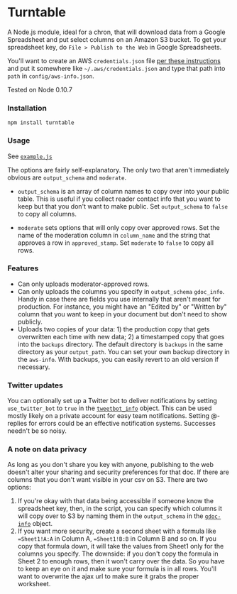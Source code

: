# Turntable

A Node.js module, ideal for a chron, that will download data from a Google Spreadsheet and put select columns on an Amazon S3 bucket. To get your spreadsheet key, do `File > Publish to the Web` in Google Spreadsheets.

You'll want to create an AWS `credentials.json` file [per these instructions](http://docs.aws.amazon.com/AWSJavaScriptSDK/guide/configuring.html) and put it somewhere like `~/.aws/credentials.json` and type that path into `path` in `config/aws-info.json`.

Tested on Node 0.10.7

### Installation
````
npm install turntable
````


### Usage

See <code>[example.js](https://github.com/mhkeller/gdoc-to-s3/blob/master/examples/example.js)</code>

The options are fairly self-explanatory. The only two that aren't immediately obvious are `output_schema` and `moderate`.

* `output_schema` is an array of column names to copy over into your public table. This is useful if you collect reader contact info that you want to keep but that you don't want to make public. Set `output_schema` to `false` to copy all columns.

* `moderate` sets options that will only copy over approved rows. Set the name of the moderation column in `column_name` and the string that approves a row in `approved_stamp`. Set `moderate` to `false` to copy all rows.


### Features
* Can only uploads moderator-approved rows.
* Can only uploads the columns you specify in ``output_schema`` `gdoc_info`. Handy in case there are fields you use internally that aren't meant for production. For instance, you might have an "Edited by" or "Written by" column that you want to keep in your document but don't need to show publicly.
* Uploads two copies of your data: 1) the production copy that gets overwritten each time with new data; 2) a timestamped copy that goes into the `backups` directory. The default directory is `backups` in the same directory as your `output_path`. You can set your own backup directory in the `aws-info`. With backups, you can easily revert to an old version if necessary.


### Twitter updates
You can optionally set up a Twitter bot to deliver notifications by setting ``use_twitter_bot`` to ``true`` in the <code>[tweetbot_info](https://github.com/mhkeller/gdoc-to-s3/blob/master/examples/example.js)</code> object. This can be used mostly likely on a private account for easy team notifications. Setting @-replies for errors could be an effective notification systems. Successes needn't be so noisy.

### A note on data privacy
As long as you don't share you key with anyone, publishing to the web doesn't alter your sharing and security preferences for that doc. If there are columns that you don't want visible in your csv on S3. There are two options:

1. If you're okay with that data being accessible if someone know the spreadsheet key, then, in the script, you can specify which columns it will copy over to S3 by naming them in the <code>output_schema</code> in the <code>[gdoc-info](https://github.com/mhkeller/gdoc-to-s3/blob/master/examples/example.js)</code> object.
2. If you want more security, create a second sheet with a formula like <code>=Sheet1!A:A</code> in Column A, <code>=Sheet1!B:B</code> in Column B and so on. If you copy that formula down, it will take the values from Sheet1 only for the columns you specify. The downside: if you don't copy the formula in Sheet 2 to enough rows, then it won't carry over the data. So you have to keep an eye on it and make sure your formula is in all rows. You'll want to overwrite the ajax url to make sure it grabs the proper worksheet.